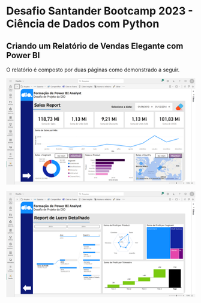 # Desafio Santander Bootcamp 2023 - Ciência de Dados com Python
## Criando um Relatório de Vendas Elegante com Power BI

O relatório é composto por duas páginas como demonstrado a seguir.

![Page1](Page1.png)

![Page2](Page2.png)